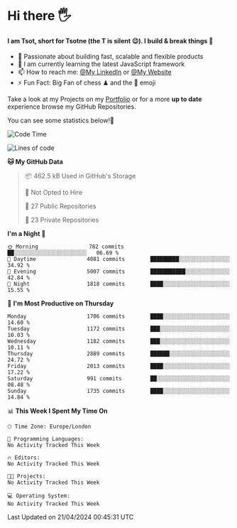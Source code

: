 # Hi there :raised_hand_with_fingers_splayed:
#### I am Tsot, short for Tsotne (the T is silent :wink:). I build & break things :space_invader:
- :telescope: Passionate about building fast, scalable and flexible products
- :seedling: I am currently learning the latest JavaScript framework 
- :mailbox: How to reach me: [@My LinkedIn](https://www.linkedin.com/in/tsotne-gvadzabia/) or [@My Website](https://tsotne.co.uk/contact)
- :zap: Fun Fact: Big Fan of chess ♟ and the 👾 emoji

Take a look at my Projects on my [Portfolio](https://tsotne.co.uk/) or for a more **up to date** experience browse my GitHub Repositories.

You can see some statistics below!:space_invader:
<!--START_SECTION:waka-->
![Code Time](http://img.shields.io/badge/Code%20Time-761%20hrs%202%20mins-blue)

![Lines of code](https://img.shields.io/badge/From%20Hello%20World%20I%27ve%20Written-5.6%20million%20lines%20of%20code-blue)

**🐱 My GitHub Data** 

> 📦 462.5 kB Used in GitHub's Storage 
 > 
> 🚫 Not Opted to Hire
 > 
> 📜 27 Public Repositories 
 > 
> 🔑 23 Private Repositories 
 > 
**I'm a Night 🦉** 

```text
🌞 Morning                782 commits         ██░░░░░░░░░░░░░░░░░░░░░░░   06.69 % 
🌆 Daytime                4081 commits        █████████░░░░░░░░░░░░░░░░   34.92 % 
🌃 Evening                5007 commits        ███████████░░░░░░░░░░░░░░   42.84 % 
🌙 Night                  1818 commits        ████░░░░░░░░░░░░░░░░░░░░░   15.55 % 
```
📅 **I'm Most Productive on Thursday** 

```text
Monday                   1706 commits        ████░░░░░░░░░░░░░░░░░░░░░   14.60 % 
Tuesday                  1172 commits        ███░░░░░░░░░░░░░░░░░░░░░░   10.03 % 
Wednesday                1182 commits        ███░░░░░░░░░░░░░░░░░░░░░░   10.11 % 
Thursday                 2889 commits        ██████░░░░░░░░░░░░░░░░░░░   24.72 % 
Friday                   2013 commits        ████░░░░░░░░░░░░░░░░░░░░░   17.22 % 
Saturday                 991 commits         ██░░░░░░░░░░░░░░░░░░░░░░░   08.48 % 
Sunday                   1735 commits        ████░░░░░░░░░░░░░░░░░░░░░   14.84 % 
```


📊 **This Week I Spent My Time On** 

```text
🕑︎ Time Zone: Europe/London

💬 Programming Languages: 
No Activity Tracked This Week

🔥 Editors: 
No Activity Tracked This Week

🐱‍💻 Projects: 
No Activity Tracked This Week

💻 Operating System: 
No Activity Tracked This Week
```


 Last Updated on 21/04/2024 00:45:31 UTC
<!--END_SECTION:waka-->
